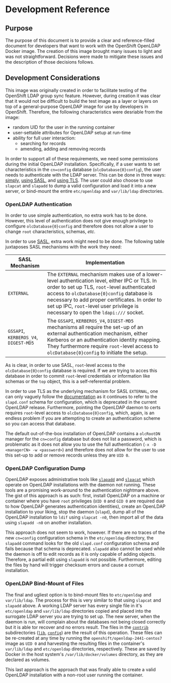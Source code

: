 # Development Reference 

## Purpose
The purpose of this document is to provide a clear and reference-filled document for developers that want to work with the OpenShift OpenLDAP Docker image. The creation of this image brought many issues to light and was not straightforward. Decisions were made to mitigate these issues and the description of those decisions follows.

## Development Considerations
This image was originally created in order to facilitate testing of the OpenShift LDAP group sync feature. However, during creation it was clear that it would not be difficult to build the test image as a layer or layers on top of a general-purpose OpenLDAP image for use by developers in OpenShift. Therefore, the following characteristics were desriable from the image: 

* random UID for the user in the running container
* user-settable attributes for OpenLDAP setup at run-time
* ability for full user interaction:
  * searching for records
  * amending, adding and removing records

In order to support all of these requirements, we need some permissions during the initial OpenLDAP installation. Specifically, if a user wants to set characteristics in the `cn=config` database (`olcDatabase{0}config`), the user needs to authenticate with the LDAP server. This can be done in three ways: [simply](http://www.openldap.org/doc/admin24/security.html#%22simple%22%20method), [using SASL](http://www.openldap.org/doc/admin24/sasl.html), and [using TLS](http://www.openldap.org/doc/admin24/tls.html). The user could also choose to use `slapcat` and `slapadd` to dump a valid configuration and load it into a new server, or bind-mount the entire `etc/openldap` and `var/lib/ldap` directories.

### OpenLDAP Authentication
In order to use simple authentication, no extra work has to be done. However, this level of authentication does not give enough privilege to configure `olcDatabase{0}config` and therefore does not allow a user to change `root` characteristics, schemas, *etc.*

In order to use [SASL](https://en.wikipedia.org/wiki/Simple_Authentication_and_Security_Layer), extra work might need to be done. The following table juxtaposes SASL mechanisms with the work they need:

SASL Mechanism                        | Implementation
------------------------------------- | -------------- 
`EXTERNAL`                            | The `EXTERNAL` mechanism makes use of a lower-level authentication level, either IPC or TLS. In order to set up TLS, `root`-level authenticated access to `olcDatabase{0}config` database is necessary to add proper certificates. In order to set up IPC, `root`-level user privilege is necessary to open the `ldapi:///` socket. 
`GSSAPI`, `KERBEROS_V4`, `DIGEST-MD5` | The `GSSAPI`, `KERBEROS_V4`, `DIGEST-MD5` mechanisms all require the set-up of an external authentication mechanism, either Kerberos or an authentication identity mapping. They furthermore require `root`-level access to `olcDatabase{0}config` to initiate the setup. 

As is clear, in order to use SASL, `root`-level access to the `olcDatabase{0}config` database is required. If we are trying to acces this database in order to commit `root`-level credentials or information like schemas or the `top` object, this is a self-referential problem.

In order to use TLS as the underlying mechanism for SASL `EXTERNAL`, one can only vaguely follow the [documentation](http://www.openldap.org/faq/data/cache/185.html) as it continues to refer to the `slapd.conf` schema for configuration, which is deprecated in the current OpenLDAP release. Furthermore, pointing the OpenLDAP daemon to certs requires `root`-level access to `olcDatabase{0}config`, which, again, is an endless problem if you are attempting to create an authentication scheme so you can access that database.

The default out-of-the-box installation of OpenLDAP contains a `olcRootDN` manager for the `cn=config` database but does not list a password, which is problematic as it does not allow you to use the full authentication (`-x -D <managerCN> -w <password>`) and therefore does not allow for the user to use this set-up to add or remove records unless they are `UID 0`.

### OpenLDAP Configuration Dump
OpenLDAP exposes administrative tools like [`slapadd`](http://www.openldap.org/software/man.cgi?query=slapadd&apropos=0&sektion=0&manpath=OpenLDAP+2.4-Release&format=html) and [`slpacat`](http://www.openldap.org/software/man.cgi?query=slapcat&apropos=0&sektion=0&manpath=OpenLDAP+2.4-Release&format=html) which operate on OpenLDAP installations with the daemon not running. These tools are a promising work-around to the authentication nightmare above. The gist of this approach is as such: first, install OpenLDAP on a machine or container where you have `root` privileges (`UID 0` and `GID 0` are required due to how OpenLDAP generates authentication identities), create an OpenLDAP installation to your liking, stop the daemon (`slapd`), dump all of the OpenLDAP installation to `ldif` using `slapcat -n0`, then import all of the data using `slapadd -n0` on another installation. 

This approach does not seem to work, however. If there are no traces of the new `cn=config` configuration schema in the `etc/openldap` directory, the `slapadd` command looks for the old `slapd.conf` configuration schema and fails because that schema is deprecated. `slapadd` also cannot be used while the daemon is off to edit records as it is only capable of adding objects. Therefore, a partial edit using `slapadd` is not possible. Furthermore, editing the files by hand will trigger checksum errors and cause a corrupt installation.

### OpenLDAP Bind-Mount of Files
The final and ugliest option is to bind-mount files to `etc/openldap` and `var/lib/ldap`. The process for this is very similar to that using `slapcat` and `slapadd` above. A working LDAP server has every single file in it's `etc/openldap` and `var/lib/ldap` directories copied and placed into the surrogate LDAP server you are trying to set up. The new server, when the daemon is run, will complain about the databases not being closed correctly but it is able tor recover and no errors result. The files in the [`contrib`](2.4.41/contrib) subdirectories ([`lib`](2.4.41/contrib/lib), [`config`](2.4.41/contrib/config)) are the result of this operation. These files can be re-created at any time by running the `openshift/openldap-2441-centos7` image as `UID 0` and harvesting the resulting files in the container's `var/lib/ldap` and `etc/openldap` directories, respectively. These are saved by Docker in the host system's `/var/lib/docker/volumes` directory, as they are declared as volumes.

This last approach is the approach that was finally able to create a valid OpenLDAP installation with a non-root user running the container.
